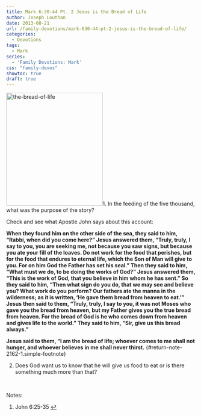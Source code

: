 ```yaml
---
title: Mark 6:30-44 Pt. 2 Jesus is the Bread of Life
author: Joseph Louthan
date: 2013-08-21
url: /family-devotions/mark-630-44-pt-2-jesus-is-the-bread-of-life/
categories:
  - Devotions
tags:
  - Mark
series:
  - 'Family Devotions: Mark'
css: "family-devos"
showtoc: true
draft: true
---
```

<img class="alignright size-thumbnail wp-image-2163" alt="the-bread-of-life" src="https://i1.wp.com/theologic.us/wp-content/uploads/2013/08/the-bread-of-life.jpg?resize=256%2C300" width="256" height="300" srcset="https://i1.wp.com/theologic.us/wp-content/uploads/2013/08/the-bread-of-life.jpg?resize=256%2C300 256w, https://i1.wp.com/theologic.us/wp-content/uploads/2013/08/the-bread-of-life.jpg?resize=341%2C400 341w, https://i1.wp.com/theologic.us/wp-content/uploads/2013/08/the-bread-of-life.jpg?w=353 353w" sizes="(max-width: 256px) 100vw, 256px" data-recalc-dims="1" />1. In the feeding of the five thousand, what was the purpose of the story?

Check and see what Apostle John says about this account:
  
**When they found him on the other side of the sea, they said to him, “Rabbi, when did you come here?” Jesus answered them, “Truly, truly, I say to you, you are seeking me, not because you saw signs, but because you ate your fill of the loaves. Do not work for the food that perishes, but for the food that endures to eternal life, which the Son of Man will give to you. For on him God the Father has set his seal.” Then they said to him, “What must we do, to be doing the works of God?” Jesus answered them, “This is the work of God, that you believe in him whom he has sent.” So they said to him, “Then what sign do you do, that we may see and believe you? What work do you perform? Our fathers ate the manna in the wilderness; as it is written, ‘He gave them bread from heaven to eat.’” Jesus then said to them, “Truly, truly, I say to you, it was not Moses who gave you the bread from heaven, but my Father gives you the true bread from heaven. For the bread of God is he who comes down from heaven and gives life to the world.” They said to him, “Sir, give us this bread always.”**

 **Jesus said to them, “I am the bread of life; whoever comes to me shall not hunger, and whoever believes in me shall never thirst.** [][1]{#return-note-2162-1.simple-footnote}

2. Does God want us to know that he will give us food to eat or is there something much more than that?

&nbsp;



<div class="simple-footnotes">
  <p class="notes">
    Notes:
  </p>
  
  <ol>
    <li id="note-2162-1">
      John 6:25-35 <a href="#return-note-2162-1">&#8617;</a>
    </li>
  </ol>
</div>

 [1]: #note-2162-1 "John 6:25-35"